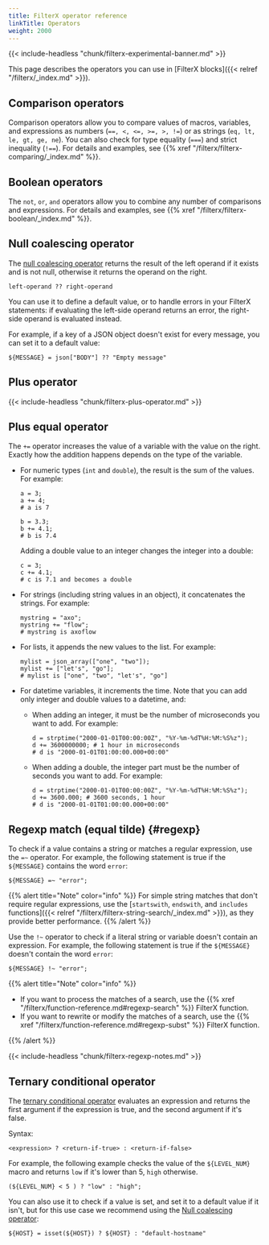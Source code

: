 ```yaml
---
title: FilterX operator reference
linkTitle: Operators
weight: 2000
---
```


<!-- This file is under the copyright of Axoflow, and licensed under Apache License 2.0, except for using the Axoflow and AxoSyslog trademarks. -->

{{< include-headless "chunk/filterx-experimental-banner.md" >}}

This page describes the operators you can use in [FilterX blocks]({{< relref "/filterx/_index.md" >}}).

## Comparison operators

Comparison operators allow you to compare values of macros, variables, and expressions as numbers (`==, <, <=, >=, >, !=`) or as strings
(`eq, lt, le, gt, ge, ne`). You can also check for type equality (`===`) and strict inequality (`!==`). For details and examples, see {{% xref "/filterx/filterx-comparing/_index.md" %}}.

## Boolean operators

The `not`, `or`, `and` operators allow you to combine any number of comparisons and expressions. For details and examples, see {{% xref "/filterx/filterx-boolean/_index.md" %}}.

## Null coalescing operator

The [null coalescing operator](https://en.wikipedia.org/wiki/Null_coalescing_operator) returns the result of the left operand if it exists and is not null, otherwise it returns the operand on the right.

```shell
left-operand ?? right-operand
```

You can use it to define a default value, or to handle errors in your FilterX statements: if evaluating the left-side operand returns an error, the right-side operand is evaluated instead.

For example, if a key of a JSON object doesn't exist for every message, you can set it to a default value:

```shell
${MESSAGE} = json["BODY"] ?? "Empty message"
```

## Plus operator

{{< include-headless "chunk/filterx-plus-operator.md" >}}

## Plus equal operator

The `+=` operator increases the value of a variable with the value on the right. Exactly how the addition happens depends on the type of the variable.

- For numeric types (`int` and `double`), the result is the sum of the values. For example:

    ```shell
    a = 3;
    a += 4;
    # a is 7

    b = 3.3;
    b += 4.1;
    # b is 7.4
    ```

    Adding a double value to an integer changes the integer into a double:

    ```shell
    c = 3;
    c += 4.1;
    # c is 7.1 and becomes a double
    ```

- For strings (including string values in an object), it concatenates the strings. For example:

    ```shell
    mystring = "axo";
    mystring += "flow";
    # mystring is axoflow
    ```

- For lists, it appends the new values to the list. For example:

    ```shell
    mylist = json_array(["one", "two"]);
    mylist += ["let's", "go"];
    # mylist is ["one", "two", "let's", "go"]
    ```

- For datetime variables, it increments the time. Note that you can add only integer and double values to a datetime, and:

    - When adding an integer, it must be the number of microseconds you want to add. For example:

        ```shell
        d = strptime("2000-01-01T00:00:00Z", "%Y-%m-%dT%H:%M:%S%z");
        d += 3600000000; # 1 hour in microseconds
        # d is "2000-01-01T01:00:00.000+00:00"
        ```

    - When adding a double, the integer part must be the number of seconds you want to add. For example:

        ```shell
        d = strptime("2000-01-01T00:00:00Z", "%Y-%m-%dT%H:%M:%S%z");
        d += 3600.000; # 3600 seconds, 1 hour
        # d is "2000-01-01T01:00:00.000+00:00"
        ```

## Regexp match (equal tilde) {#regexp}

To check if a value contains a string or matches a regular expression, use the `=~` operator. For example, the following statement is true if the `${MESSAGE}` contains the word `error`:

```shell
${MESSAGE} =~ "error";
```

{{% alert title="Note" color="info" %}}
For simple string matches that don't require regular expressions, use the [`startswith`, `endswith`, and `includes` functions]({{< relref "/filterx/filterx-string-search/_index.md" >}}), as they provide better performance.
{{% /alert %}}

Use the `!~` operator to check if a literal string or variable doesn't contain an expression. For example, the following statement is true if the `${MESSAGE}` doesn't contain the word `error`:

```shell
${MESSAGE} !~ "error";
```

{{% alert title="Note" color="info" %}}

- If you want to process the matches of a search, use the {{% xref "/filterx/function-reference.md#regexp-search" %}} FilterX function.
- If you want to rewrite or modify the matches of a search, use the {{% xref "/filterx/function-reference.md#regexp-subst" %}} FilterX function.

{{% /alert %}}

{{< include-headless "chunk/filterx-regexp-notes.md" >}}

<!-- FIXME add some more complex regex examples -->

<!-- 
FIXME what is relevant/applicable from /chapter-manipulating-messages/regular-expressions/ ?

Is there a workaround for wildcards/globbing? /chapter-routing-filters/filters/regular-expr/_index.md ?
-->

## Ternary conditional operator

The [ternary conditional operator](https://en.wikipedia.org/wiki/Ternary_conditional_operator) evaluates an expression and returns the first argument if the expression is true, and the second argument if it's false.

Syntax:

```shell
<expression> ? <return-if-true> : <return-if-false>
```

For example, the following example checks the value of the `${LEVEL_NUM}` macro and returns `low` if it's lower than 5, `high` otherwise.

```shell
(${LEVEL_NUM} < 5 ) ? "low" : "high";
```

You can also use it to check if a value is set, and set it to a default value if it isn't, but for this use case we recommend using the [Null coalescing operator](#null-coalescing-operator):

```shell
${HOST} = isset(${HOST}) ? ${HOST} : "default-hostname"
```
